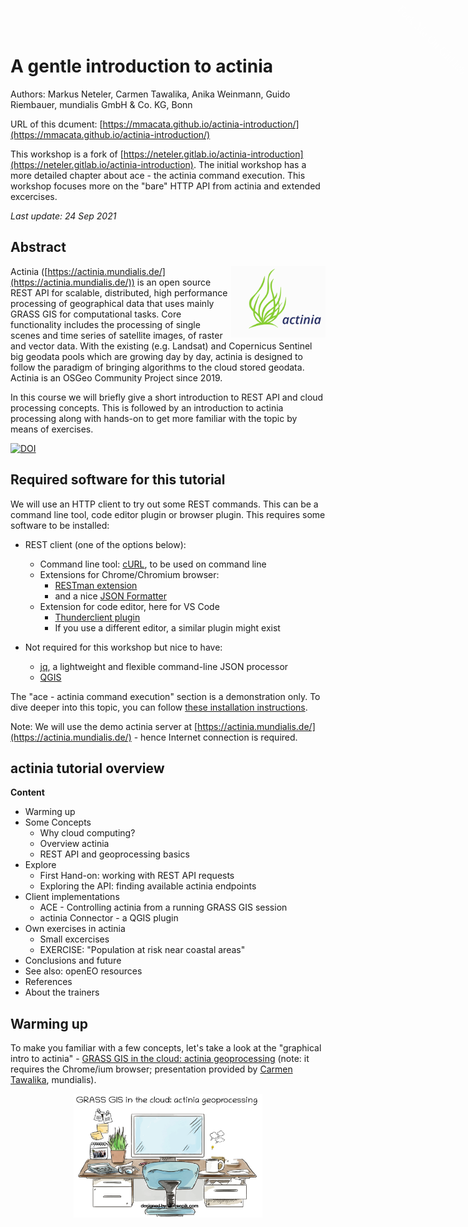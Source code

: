 # A gentle introduction to actinia

Authors: Markus Neteler, Carmen Tawalika, Anika Weinmann, Guido Riembauer, mundialis GmbH & Co. KG, Bonn

<!-- **** Begin Fork-Me-On-Gitlab-Ribbon-HTML. See MIT License at https://gitlab.com/seanwasere/fork-me-on-gitlab **** -->
<a href="https://github.com/mmacata/actinia-introduction/">
    <span id="fork-me" style="font-family: tahoma; font-size: 18px; position:fixed; top:50px; right:-45px; display:block; -webkit-transform: rotate(45deg); -moz-transform: rotate(45deg); color:white; padding: 4px 30px 4px 30px; z-index:99; opacity:0.6">Fork Me On GitHub</span>
</a>
<!-- **** End Fork-Me-On-Gitlab-Ribbon-HTML **** -->


URL of this dcument: [https://mmacata.github.io/actinia-introduction/](https://mmacata.github.io/actinia-introduction/)

This workshop is a fork of [https://neteler.gitlab.io/actinia-introduction](https://neteler.gitlab.io/actinia-introduction). The initial workshop has a more detailed chapter about ace - the actinia command execution. This workshop focuses more on the "bare" HTTP API from actinia and extended excercises.

*Last update: 24 Sep 2021*

## Abstract

<img src="img/actinia_logo.svg" width="30%" align="right">

Actinia ([https://actinia.mundialis.de/](https://actinia.mundialis.de/)) is an open source REST API for scalable, distributed, high performance processing of geographical data that uses mainly GRASS GIS for computational tasks. Core functionality includes the processing of single scenes and time series of satellite images, of raster and vector data. With the existing (e.g. Landsat) and Copernicus Sentinel big geodata pools which are growing day by day, actinia is designed to follow the paradigm of bringing algorithms to the cloud stored geodata. Actinia is an OSGeo Community Project since 2019.

In this course we will briefly give a short introduction to REST API and cloud processing concepts. This is followed by an introduction to actinia processing along with hands-on to get more familiar with the topic by means of exercises.

[![DOI](https://zenodo.org/badge/DOI/10.5281/zenodo.2631917.svg)](https://doi.org/10.5281/zenodo.2631917)

## Required software for this tutorial

We will use an HTTP client to try out some REST commands. This can be a command line tool, code editor plugin or browser plugin.
This requires some software to be installed:

* REST client (one of the options below):
    * Command line tool: [cURL](https://curl.haxx.se/docs/manpage.html), to be used on command line
    * Extensions for Chrome/Chromium browser:
        * [RESTman extension](https://chrome.google.com/webstore/detail/restman/ihgpcfpkpmdcghlnaofdmjkoemnlijdi)
        * and a nice [JSON Formatter](https://chrome.google.com/webstore/detail/json-formatter/bcjindcccaagfpapjjmafapmmgkkhgoa)
    * Extension for code editor, here for VS Code
        * [Thunderclient plugin](https://www.thunderclient.io/)
        * If you use a different editor, a similar plugin might exist

* Not required for this workshop but nice to have:
    * [jq](https://stedolan.github.io/jq/download/), a lightweight and flexible command-line JSON processor
    * <a href="https://www.qgis.org/en/site/forusers/download.html">QGIS</a>

The "ace - actinia command execution" section is a demonstration only. To dive deeper into this topic,
you can follow [these installation instructions](https://neteler.gitlab.io/actinia-introduction/#preparation_1).

Note: We will use the demo actinia server at [https://actinia.mundialis.de/](https://actinia.mundialis.de/) - hence Internet connection is required.

## actinia tutorial overview

**Content**

* Warming up
* Some Concepts
    * Why cloud computing?
    * Overview actinia
    * REST API and geoprocessing basics
* Explore
    * First Hand-on: working with REST API requests
    * Exploring the API: finding available actinia endpoints
* Client implementations
    * ACE - Controlling actinia from a running GRASS GIS session
    * actinia Connector - a QGIS plugin
* Own exercises in actinia
    * Small excercises
    * EXERCISE: "Population at risk near coastal areas"
* Conclusions and future
* See also: openEO resources
* References
* About the trainers

## Warming up

<!--
(duration: 20 min)
-->

To make you familiar with a few concepts, let's take a look at the "graphical intro to actinia" - [GRASS GIS in the cloud: actinia geoprocessing](https://mundialis.github.io/foss4g2019/grass-gis-in-the-cloud-actinia-geoprocessing/index.html) (note: it requires the Chrome/ium browser; presentation provided by <a href="https://github.com/mmacata/">Carmen Tawalika</a>, mundialis).

<center>
<img src="img/actinia_intro.png" width="60%">
</center>
